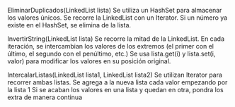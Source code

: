 EliminarDuplicados(LinkedList<Integer> lista)
Se utiliza un HashSet<Integer> para almacenar los valores únicos.
Se recorre la LinkedList con un Iterator<Integer>.
Si un número ya existe en el HashSet, se elimina de la lista.

InvertirString(LinkedList<String> lista)
Se recorre la mitad de la LinkedList.
En cada iteración, se intercambian los valores de los extremos (el primer con el último, el segundo con el penúltimo, etc.)
Se usa lista.get(i) y lista.set(i, valor) para modificar los valores en su posición original.


IntercalarListas(LinkedList<Integer> lista1, LinkedList<Integer> lista2)
Se utilizan Iterator<Integer> para recorrer ambas listas.
Se agrega a la nueva lista cada valor empezando por la lista 1
Si se acaban los valores en una lista y quedan en otra, pondra los extra de manera continua

